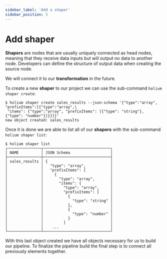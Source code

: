 ```yaml
---
sidebar_label: 'Add a shaper'
sidebar_position: 5
---
```


# Add shaper

**Shapers** are nodes that are usually uniquely connected as head nodes, meaning that they receive 
data inputs but will output no data to another node. Developers can define the structure of output 
data when creating the source node.

We will connect it to our **transformation** in the future.

To create a new **shaper** to our project we can use the sub-command `holium shaper create`:

```shell
$ holium shaper create sales_results --json-schema '{"type":"array", "prefixItems":[{"type":"array",\
 "items": {"type":"array", "prefixItems": [{"type": "string"}, {"type": "number"}]}}]}'
new object created: sales_results
```

Once it is done we are able to list all of our **shapers** with the sub-command `holium shaper list`:

```shell
$ holium shaper list
┌───────────────┬──────────────────────────────┐ 
│ NAME          │ JSON Schema                  │
├───────────────┼──────────────────────────────┤
│ sales_results │ {                            │
│               │   "type": "array",           │
│               │   "prefixItems": [           │
│               │     {                        │
│               │       "type": "array",       │
│               │       "items": {             │
│               │         "type": "array",     │
│               │         "prefixItems": [     │
│               │           {                  │
│               │             "type": "string" │
│               │           },                 │
│               │           {                  │
│               │             "type": "number" │
│               │           }                  │
│               │         ]                    │
│               │    ...                       │
└───────────────┴──────────────────────────────┘
```

With this last object created we have all objects necessary for us to build our pipeline. To finalize the 
pipeline build the final step is to connect all previously elements together.


